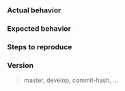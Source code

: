 ### Actual behavior

### Expected behavior

### Steps to reproduce

### Version

> master, develop, commit-hash, ...
